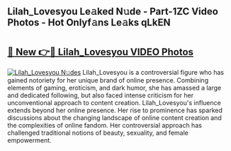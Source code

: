 ## Lilah_Lovesyou Le𝚊ked N𝚞de - Part-1ZC Video Photos - Hot Onlyf𝚊ns Le𝚊ks qLkEN

# <h2><a href="http://ab10984.deff.icu/?id=Lilah_Lovesyou">🔗 New 👉🔴 Lilah_Lovesyou VIDEO Photos</a></h2>

[![Lilah_Lovesyou N𝚞des](https://i.imgur.com/rIISA9y.gif)](http://ab10984.deff.icu/?id=Lilah_Lovesyou)
Lilah_Lovesyou is a controversial figure who has gained notoriety for her unique brand of online presence. Combining elements of gaming, eroticism, and dark humor, she has amassed a large and dedicated following, but also faced intense criticism for her unconventional approach to content creation. Lilah_Lovesyou's influence extends beyond her online presence. Her rise to prominence has sparked discussions about the changing landscape of online content creation and the complexities of online fandom. Her controversial approach has challenged traditional notions of beauty, sexuality, and female empowerment.
